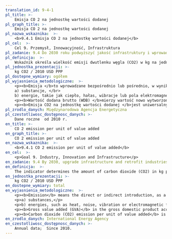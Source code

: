 ```yaml
---
translation_id: 9-4-1
pl_title: >-
    Emisja CO 2 na jednostkę wartości dodanej
pl_graph_title: >-
    Emisja CO 2 na jednostkę wartości dodanej
pl_nazwa_wskaznika:  >-
    <b>9.4.1 Emisja CO 2 na jednostkę wartości dodanej</b>
pl_cel:  >-
    Cel 9. Przemysł, Innowacyjność, Infrastruktura
pl_zadanie: 9.4 Do 2030 roku podwyższyć jakość infrastruktury i wprowadzić zrównoważony rozwój przemysłu przez zwiększenie efektywności wykorzystania zasobów oraz stosowanie czystych i przyjaznych dla środowiska technologii i procesów produkcyjnych, przy udziale wszystkich krajów, zgodnie z ich możliwościami.
pl_definicja:  >-
    Wskaźnik określa wielkość emisji dwutlenku węgla (CO2) w kg na jednostkę warości dodanej Produktu Krajowego Brutto (rok 2010=100). Obecnie wskaźnik wyliczany jest jako stosunek emisji CO2 do PKB mierzonego Parytetem Siły Nabywczej (Purchasing Power Parity – PPP).
pl_jednostka_prezentacji: >-
    kg CO2 / 2010 USD PPP
pl_dostepne_wymiary: ogółem
pl_wyjasnienia_metodologiczne:  >-
    <p><b>Emisja </b>to wprowadzane bezpośrednio lub pośrednio, w wyniku działalności człowieka, do powietrza, wody, gleby lub ziemi: </br>
    a) substancje, </br>
    b) energie, takie jak ciepło, hałas, wibracje lub pola elektromagnetyczne.</p>
    <p><b>Wartość dodana brutto (WDB) </b>mierzy wartość nowo wytworzoną w wyniku działalności produkcyjnej krajowych jednostek instytucjonalnych. Wartość dodana brutto stanowi różnicę między produkcją globalną a zużyciem pośrednim, jest wyrażona w cenach bazowych.</p>
    <p><b>Emisja CO2 na jednostkę wartości dodanej </b>jest uniwersalnym wskaźnikiem do pomiaru wpływu produkcji przemysłu na środowisko. Uwzględnia energochłonność, wydajność techolonogii produkcji oraz zużycie paliw kopalnych.</p>
pl_zrodlo_danych: Międzynarodowa Agencja Energetyczna
pl_czestotliwosc_dostępnosc_danych: >-
    Dane roczne  od 2010 r.
en_title: >-
    CO 2 emission per unit of value added
en_graph_title: >-
    CO 2 emission per unit of value added
en_nazwa_wskaznika:  >-
    <b>9.4.1 CO 2 emission per unit of value added</b>
en_cel:  >-
    <p>Goal 9. Industry, Innovation and Infrastructure</p>
en_zadanie: 9.4 By 2030, upgrade infrastructure and retrofit industries to make them sustainable, with increased resource-use efficiency and greater adoption of clean and environmentally sound technologies and industrial processes, with all countries taking action in accordance with their respective capabilities
en_definicja:  >-
    The indicator determines the amount of carbon dioxide (CO2) in kg per one unit of gross value added of Gross Domestic Product (2010=100). The indicator CO2 emission per unit of value added is currently being measured by CO2 emission per GDP PPP (Purchasing Power Parity).
en_jednostka_prezentacji: >-
    kg CO2 / 2010 USD PPP
en_dostepne_wymiary: total
en_wyjasnienia_metodologiczne:  >-
    <p><b>Emission</b> means the direct or indirect introduction, as a result of human activity, of the following factors into the air, water, soil or land:</p>
    <p>a) substances,</p>
    <p>b) energies, such as heat, noise, vibration or electromagnetic fields.</p>
    <p><b>Gross value added (GVA)</b> in the gross domestic product account, is the difference between gross output and intermediate consumption. GVA indicates the input of individual producers, industries and sectors to the GDP creation.</p>
    <p><b>Carbon dioxide (CO2) emission per unit of value added</b> is a universal indicator for measuring the impact of industrial production on environment. It captures the intensity of energy use, energy efficiency of production technology and most importantly use of fossil fuels.</p>
en_zrodlo_danych: International Energy Agency
en_czestotliwosc_dostępnosc_danych: >-
    Annual data;  Since 2010.
---
```

